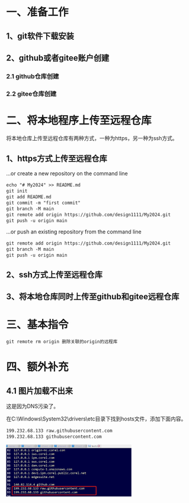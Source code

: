 # 一、准备工作

## 1、git软件下载安装



## 2、github或者gitee账户创建

### 2.1 github仓库创建



### 2.2 gitee仓库创建



# 二、将本地程序上传至远程仓库

将本地仓库上传至远程仓库有两种方式，一种为https，另一种为ssh方式。

## 1、https方式上传至远程仓库



…or create a new repository on the command line

```
echo "# My2024" >> README.md
git init
git add README.md
git commit -m "first commit"
git branch -M main
git remote add origin https://github.com/design1111/My2024.git
git push -u origin main
```



…or push an existing repository from the command line

```
git remote add origin https://github.com/design1111/My2024.git
git branch -M main
git push -u origin main
```



## 2、ssh方式上传至远程仓库





## 3、将本地仓库同时上传至github和gitee远程仓库





# 三、基本指令

```
git remote rm origin 删除关联的origin的远程库
```





# 四、额外补充

## 4.1 图片加载不出来

这是因为DNS污染了。

在C:\Windows\System32\drivers\etc目录下找到hosts文件，添加下面内容。

```
199.232.68.133 raw.githubusercontent.com
199.232.68.133 githubusercontent.com
```

<img src="README.assets/image-20240426210128759.png" alt="image-20240426210128759" style="zoom:33%;" />
